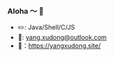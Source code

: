 ### Aloha ～ 👋

- ✏️: Java/Shell/C/JS<br/>
- 📧: yang.xudong@outlook.com<br/>
-  📓：https://yangxudong.site/
